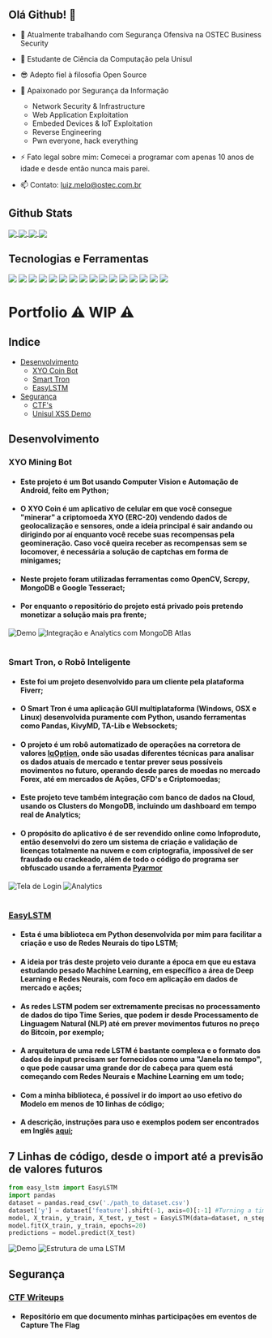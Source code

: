 ## Olá Github! 👋

- 🔭 Atualmente trabalhando com Segurança Ofensiva na OSTEC Business Security
- 🌱 Estudante de Ciência da Computação pela Unisul
- 😎 Adepto fiel à filosofia Open Source
- 💬 Apaixonado por Segurança da Informação
  - Network Security & Infrastructure
  - Web Application Exploitation
  - Embeded Devices & IoT Exploitation
  - Reverse Engineering
  - Pwn everyone, hack everything

- ⚡ Fato legal sobre mim: Comecei a programar com apenas 10 anos de idade e desde então nunca mais parei. 
- 📫 Contato: luiz.melo@ostec.com.br

## Github Stats
<a href="https://github.com/luizmlo/luizmlo">
  <img align="center" src="https://github-readme-stats.vercel.app/api?username=luizmlo&show_icons=true&line_height=27&count_private=true&theme=tokyonight&include_all_commits=true"/>
</a>
<a href="https://github.com/luizmlo/luizmlo">
  <img align="center" src="https://github-readme-stats.vercel.app/api/top-langs/?username=luizmlo&hide=html,jupyter%20notebook&theme=tokyonight&langs_count=3" />
</a>

<a href="https://github.com/luizmlo/ctf-writeups">
  <img align="center" src="https://github-readme-stats.vercel.app/api/pin/?username=luizmlo&repo=ctf-writeups&theme=tokyonight" />
</a>

<a href="https://github.com/luizmlo/easylstm">
  <img align="center" src="https://github-readme-stats.vercel.app/api/pin/?username=luizmlo&repo=easylstm&theme=tokyonight" />
</a>


## Tecnologias e Ferramentas
![](https://img.shields.io/badge/OS-Linux-informational?style=flat&logo=ubuntu&logoColor=white&color=6700cd)
![](https://img.shields.io/badge/Editor-Visual%20Studio%20Code-informational?style=flat&logo=visualstudiocode&logoColor=white&color=6700cd)
![](https://img.shields.io/badge/Code-Python-informational?style=flat&logo=python&logoColor=white&color=6700cd)
![](https://img.shields.io/badge/Code-JavaScript-informational?style=flat&logo=javascript&logoColor=white&color=6700cd)
![](https://img.shields.io/badge/Code-C%2B%2b-informational?style=flat&logo=cplusplus&logoColor=white&color=6700cd)
![](https://img.shields.io/badge/Tools-Tensorflow-informational?style=flat&logo=tensorflow&logoColor=white&color=6700cd)
![](https://img.shields.io/badge/Tools-Pandas-informational?style=flat&logo=pandas&logoColor=white&color=6700cd)
![](https://img.shields.io/badge/Tools-Matplotlib-informational?style=flat&logo=plotly&logoColor=white&color=6700cd)
![](https://img.shields.io/badge/Tools-MongoDB-informational?style=flat&logo=mongodb&logoColor=white&color=6700cd)
![](https://img.shields.io/badge/Tools-Docker-informational?style=flat&logo=docker&logoColor=white&color=6700cd)
![](https://img.shields.io/badge/Shell-Bash-informational?style=flat&logo=gnu-bash&logoColor=white&color=6700cd)
![](https://img.shields.io/badge/Shell-Powershell-informational?style=flat&logo=powershell&logoColor=white&color=6700cd)
![](https://img.shields.io/badge/Sec-Metasploit-informational?style=flat&logo=monster&logoColor=white&color=6700cd)
![](https://img.shields.io/badge/Sec-Burp%20Suite-informational?style=flat&logo=webpack&logoColor=white&color=6700cd)
![](https://img.shields.io/badge/Sec-SQLi-informational?style=flat&logo=sqlite&logoColor=white&color=6700cd)
![](https://img.shields.io/badge/Sec-XSS-informational?style=flat&logo=javascript&logoColor=white&color=6700cd)

# Portfolio ⚠ WIP ⚠
## Indice
  - [Desenvolvimento](#Desenvolvimento)
    - [XYO Coin Bot](#xyocoin)
    - [Smart Tron](#smarttron)
    - [EasyLSTM](#EasyLSTM)
  - [Segurança](#Segurança)
    - [CTF's](#ctfs)
    - [Unisul XSS Demo](#unisul)

<a name="Desenvolvimento"></a>
## Desenvolvimento
<a name="xyocoin"></a>
   ### XYO Mining Bot
   - #### Este projeto é um Bot usando Computer Vision e Automação de Android, feito em Python;
   - #### O XYO Coin é um aplicativo de celular em que você consegue "minerar" a criptomoeda XYO (ERC-20) vendendo dados de geolocalização e sensores, onde a ideia principal é sair andando ou dirigindo por aí enquanto você recebe suas recompensas pela geomineração. Caso você queira receber as recompensas sem se locomover, é necessária a solução de captchas em forma de minigames;
   - #### Neste projeto foram utilizadas ferramentas como OpenCV, Scrcpy, MongoDB e Google Tesseract;
   - #### Por enquanto o repositório do projeto está privado pois pretendo monetizar a solução mais pra frente;
   ![Demo](https://i.imgur.com/2yWwiml.gif)
   ![Integração e Analytics com MongoDB Atlas](https://i.imgur.com/BZh7173.png)
 
 <a name="smarttron"></a>
   #
   ### Smart Tron, o Robô Inteligente
   - #### Este foi um projeto desenvolvido para um cliente pela plataforma Fiverr;
   - #### O Smart Tron é uma aplicação GUI multiplataforma (Windows, OSX e Linux) desenvolvida puramente com Python, usando ferramentas como Pandas, KivyMD, TA-Lib e Websockets;
   - #### O projeto é um robô automatizado de operações na corretora de valores [IqOption](https://iqoption.com/), onde são usadas diferentes técnicas para analisar os dados atuais de mercado e tentar prever seus possíveis movimentos no futuro, operando desde pares de moedas no mercado Forex, até em mercados de Ações, CFD's e Criptomoedas;
   - #### Este projeto teve também integração com banco de dados na Cloud, usando os Clusters do MongoDB, incluindo um dashboard em tempo real de Analytics;
   - #### O propósito do aplicativo é de ser revendido online como Infoproduto, então desenvolvi do zero um sistema de criação e validação de licenças totalmente na nuvem e com criptografia, impossível de ser fraudado ou crackeado, além de todo o código do programa ser obfuscado usando a ferramenta [Pyarmor](https://github.com/dashingsoft/pyarmor)
   ![Tela de Login](https://i.imgur.com/cl0nXR7.png)
   ![Analytics](https://i.imgur.com/fdb1i8m.png)

 <a name="EasyLSTM"></a>
  #
  ### [EasyLSTM](https://github.com/luizmlo/easylstm)
  - #### Esta é uma biblioteca em Python desenvolvida por mim para facilitar a criação e uso de Redes Neurais do tipo LSTM;
  - #### A ideia por trás deste projeto veio durante a época em que eu estava estudando pesado Machine Learning, em específico a área de Deep Learning e Redes Neurais, com foco em aplicação em dados de mercado e ações;
  - #### As redes LSTM podem ser extremamente precisas no processamento de dados do tipo Time Series, que podem ir desde Processamento de Linguagem Natural (NLP) até em prever movimentos futuros no preço do Bitcoin, por exemplo;
  - #### A arquitetura de uma rede LSTM é bastante complexa e o formato dos dados de input precisam ser fornecidos como uma "Janela no tempo", o que pode causar uma grande dor de cabeça para quem está começando com Redes Neurais e Machine Learning em um todo;
  - #### Com a minha biblioteca, é possível ir do import ao uso efetivo do Modelo em menos de 10 linhas de código;
  - #### A descrição, instruções para uso e exemplos podem ser encontrados em Inglês [aqui](https://github.com/luizmlo/easylstm);
  ## 7 Linhas de código, desde o import até a previsão de valores futuros
  ```python
  from easy_lstm import EasyLSTM
  import pandas
  dataset = pandas.read_csv('./path_to_dataset.csv')
  dataset['y'] = dataset['feature'].shift(-1, axis=0)[:-1] #Turning a time series into a supervised learning problem
  model, X_train, y_train, X_test, y_test = EasyLSTM(data=dataset, n_steps=4).do_magic()
  model.fit(X_train, y_train, epochs=20)
  predictions = model.predict(X_test)
  ```
  ![Demo](https://i.imgur.com/ollIvqY.png)
  ![Estrutura de uma LSTM](https://www.monolitonimbus.com.br/wp-content/uploads/2018/04/LSTM-chain.png)

<a name="Segurança"></a>
## Segurança
<a name="ctfs"></a>
  ### [CTF Writeups](https://github.com/luizmlo/ctf-writeups)
   - #### Repositório em que documento minhas participações em eventos de Capture The Flag

<a name="unisul"></a>

